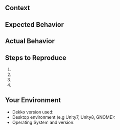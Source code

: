 <!--- Provide a general summary of the issue in the Title above -->

## Context
<!--- Provide a more detailed introduction to the issue itself, and why you consider it to be a bug -->

## Expected Behavior
<!--- Tell us what should happen -->

## Actual Behavior
<!--- Tell us what happens instead -->

## Steps to Reproduce
<!--- Provide a link to a live example, or an unambiguous set of steps to -->
<!--- reproduce this bug include code to reproduce, if relevant -->
1.  
2.  
3.  
4.  

## Your Environment
<!--- Include as many relevant details about the environment you experienced the bug in -->
* Dekko version used:
* Desktop environment (e.g Unity7, Unity8, GNOME):
* Operating System and version:
